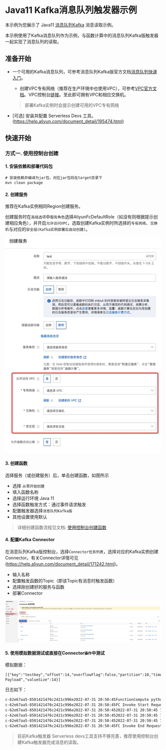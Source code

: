 # Java11 Kafka消息队列触发器示例

本示例为您展示了 Java11  [消息队列Kafka](https://help.aliyun.com/document_detail/68151.html?spm=5176.167616.J_5253785160.5.2dfe6feexRPqMj) 消息读取示例。

本示例使用了Kafka消息队列作为示例，与函数计算中的消息队列Kafka版触发器一起实现了消息队列的读取。



 ## 准备开始
 - 一个可用的Kafka消息队列，可参考消息队列Kafka版官方文档[消息队列快速入门](https://help.aliyun.com/document_detail/99949.html)。

   - 创建VPC专有网络（推荐在生产环境中也使用VPC），可参考[VPC官方文档](https://help.aliyun.com/document_detail/65398.htm?spm=a2c4g.11186623.0.0.61be4c9d4aGfpg#task-1012575)。VPC控制台[链接](https://vpcnext.console.aliyun.com/)。至此即可拥有VPC和相应交换机。

   > 部署Kafka实例时会提示创建可用的VPC专有网络

 - [可选] 安装并配置 Serverless Devs 工具。(https://help.aliyun.com/document_detail/195474.html)

 ## 快速开始

 ### 方式一. 使用控制台创建

#### 1. 安装依赖和部署代码包

```shell
# 安装依赖并编译为jar包，对应jar包将在target目录下
mvn clean package
```

 #### 2. 创建服务

推荐在Kafka实例相同Region创建服务。

创建服务时在`高级选项`中`服务角色`选择AliyunFcDefaultRole（如没有则根据提示创建相应角色），并开启`允许访问VPC`，选取创建Kafka实例时所选择的`专有网络`、`交换机`与对应的`安全组(Kafka实例部署后自动创建)`。

![CreateService.png](assets/CreateService.png)



 #### 3. 创建函数

 选择服务（或创建服务）后，单击创建函数，如图所示
 - 选择 `从零开始创建`
 - 填入函数名称
 - 选择运行环境 Java 11
 - 选择函数触发方式：通过事件请求触发
 - 配置触发器选择`消息队列Kafka版`
 - 其他设置使用默认

 > 详细创建函数流程见文档: [使用控制台创建函数](https://help.aliyun.com/document_detail/51783.html)

 #### 4. 配置Kafka Connector

在消息队列Kafka版控制台，选择`Connector任务列表`，选择对应的Kafka实例创建Connector。有关Connector详情可见(https://help.aliyun.com/document_detail/171242.html)。

- 输入名称
- 配置触发函数的Topic（即该Topic有消息时触发函数）
- 选择刚创建好的服务与函数
- 部署Connector

![Connector.png](assets/Connector.png)



 #### 5. **使用模拟数据测试**或直接在Connector`操作`中测试

 模拟数据：

```
[{"key":"testkey","offset":14,"overflowFlag":false,"partition":10,"timestamp":1659271844051,"topic":"HelloTopic","value":"Test Payload","valueSize":14}]
```

日志如下：

 ```bash
 c-62e67aa5-8501421476c2421c996e2022-07-31 20:50:45FunctionCompute python3 runtime inited.
 c-62e67aa5-8501421476c2421c996e2022-07-31 20:50:45FC Invoke Start RequestId: 789a7345-4340-47a7-b2f9-e529ff05fe68
 c-62e67aa5-8501421476c2421c996e2022-07-31 20:50:452022-07-31 20:50:45 789a7345-4340-47a7-b2f9-e529ff05fe68 [INFO] kafka whole message:[{"key":"testkey","offset":14,"overflowFlag":false,"partition":10,"timestamp":1659271844051,"topic":"HelloTopic","value":"Test Payload","valueSize":14}]
 c-62e67aa5-8501421476c2421c996e2022-07-31 20:50:452022-07-31 20:50:45 789a7345-4340-47a7-b2f9-e529ff05fe68 [INFO] message topic:HelloTopic
 c-62e67aa5-8501421476c2421c996e2022-07-31 20:50:452022-07-31 20:50:45 789a7345-4340-47a7-b2f9-e529ff05fe68 [INFO] message value:Test Payload
 c-62e67aa5-8501421476c2421c996e2022-07-31 20:50:45FC Invoke End RequestId: 789a7345-4340-47a7-b2f9-e529ff05fe68
 ```



> 目前Kafka触发器 Serverless devs工具支持不够完善，推荐使用控制台创建Kafka触发器完成消息的读取。
